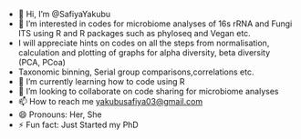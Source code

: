 - 👋 Hi, I’m @SafiyaYakubu
- 👀 I’m interested in codes for microbiome analyses of 16s rRNA and  Fungi ITS using R and R packages such as phyloseq and Vegan etc.
- I will appreciate hints on codes on all the steps from normalisation, calculation and plotting of graphs for alpha diversity, beta diversity (PCA, PCoa)
- Taxonomic binning, Serial group comparisons,correlations etc.
- 🌱 I’m currently learning how to code using R
- 💞️ I’m looking to collaborate on code sharing for microbiome analyses 
- 📫 How to reach me yakubusafiya03@gmail.com
- 😄 Pronouns: Her, She
- ⚡ Fun fact: Just Started my PhD

<!---
SafiyaYakubu/SafiyaYakubu is a ✨ special ✨ repository because its `README.md` (this file) appears on your GitHub profile.
You can click the Preview link to take a look at your changes.
--->
